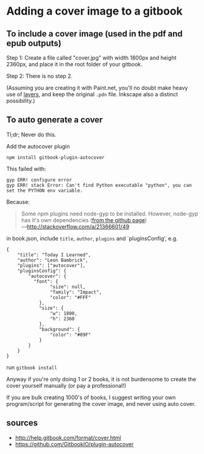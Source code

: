﻿# Adding a cover image to a gitbook

## To include a cover image (used in the pdf and epub outputs)

Step 1: Create a file called "cover.jpg" with width 1800px and height 2360px, and place it in the root folder of your gitbook.

Step 2: There is no step 2.


(Assuming you are creating it with Paint.net, you'll no doubt make heavy use of [layers](../graphics/paint.net_layers.md), and keep the original `.pdn` file. Inkscape also a distinct possibility.)




## To auto generate a cover

Tl;dr; Never do this.

Add the autocover plugin

    npm install gitbook-plugin-autocover

This failed with:

    gyp ERR! configure error
    gyp ERR! stack Error: Can't find Python executable "python", you can set the PYTHON env variable.

Because:

> Some npm plugins need node-gyp to be installed.
>However, node-gyp has it's own dependencies ([from the github page](https://github.com/TooTallNate/node-gyp))
><br />&mdash;http://stackoverflow.com/a/21366601/49

in book.json, include `title`, `author`, `plugins` and `pluginsConfig', e.g.

    {
        "title": "Today I Learned",
        "author": "Leon Bambrick",
        "plugins": ["autocover"],
        "pluginsConfig": {
            "autocover": {
              "font": {
                    "size": null,
                    "family": "Impact",
                    "color": "#FFF"
                },
                "size": {
                    "w": 1800,
                    "h": 2360
                },
                "background": {
                    "color": "#09F"
                }
            }
        }
    }

run `gitbook install`

Anyway if you're only doing 1 or 2 books, it is not burdensome to create the cover yourself manually (or pay a professional!)

If you are bulk creating 1000's of books, I suggest writing your own program/script for generating the cover image, and never using auto cover.

## sources

 * http://help.gitbook.com/format/cover.html
 * https://github.com/GitbookIO/plugin-autocover